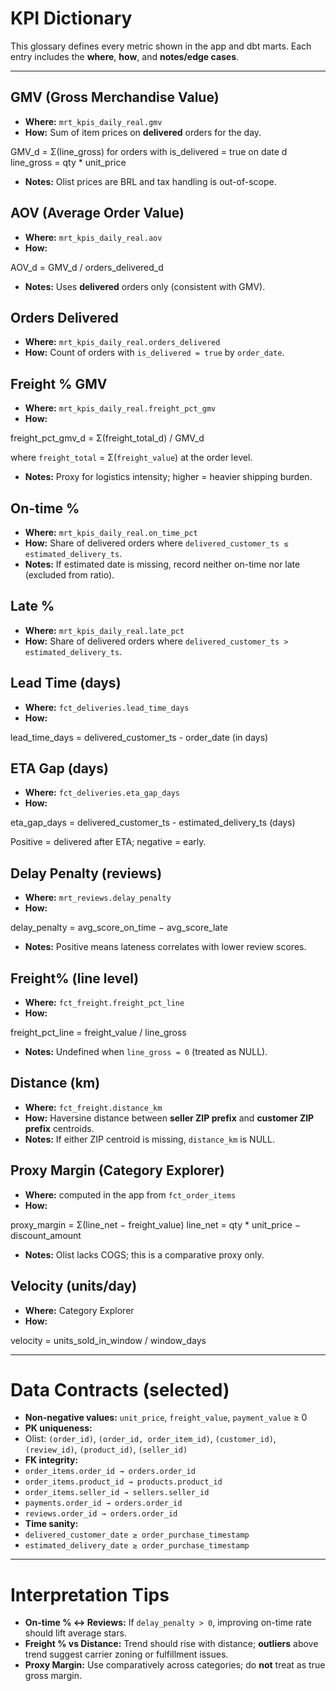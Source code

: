 # KPI Dictionary

This glossary defines every metric shown in the app and dbt marts. Each entry includes the **where**, **how**, and **notes/edge cases**.

---

## GMV (Gross Merchandise Value)
- **Where:** `mrt_kpis_daily_real.gmv`
- **How:** Sum of item prices on **delivered** orders for the day.

GMV_d = Σ(line_gross) for orders with is_delivered = true on date d
line_gross = qty * unit_price

- **Notes:** Olist prices are BRL and tax handling is out-of-scope.

## AOV (Average Order Value)
- **Where:** `mrt_kpis_daily_real.aov`
- **How:**  

AOV_d = GMV_d / orders_delivered_d

- **Notes:** Uses **delivered** orders only (consistent with GMV).

## Orders Delivered
- **Where:** `mrt_kpis_daily_real.orders_delivered`
- **How:** Count of orders with `is_delivered = true` by `order_date`.

## Freight % GMV
- **Where:** `mrt_kpis_daily_real.freight_pct_gmv`
- **How:**  

freight_pct_gmv_d = Σ(freight_total_d) / GMV_d

where `freight_total` = Σ(`freight_value`) at the order level.
- **Notes:** Proxy for logistics intensity; higher = heavier shipping burden.

## On-time %
- **Where:** `mrt_kpis_daily_real.on_time_pct`
- **How:** Share of delivered orders where `delivered_customer_ts ≤ estimated_delivery_ts`.
- **Notes:** If estimated date is missing, record neither on-time nor late (excluded from ratio).

## Late %
- **Where:** `mrt_kpis_daily_real.late_pct`
- **How:** Share of delivered orders where `delivered_customer_ts > estimated_delivery_ts`.

## Lead Time (days)
- **Where:** `fct_deliveries.lead_time_days`
- **How:**  

lead_time_days = delivered_customer_ts - order_date (in days)


## ETA Gap (days)
- **Where:** `fct_deliveries.eta_gap_days`
- **How:**  

eta_gap_days = delivered_customer_ts - estimated_delivery_ts (days)

Positive = delivered after ETA; negative = early.

## Delay Penalty (reviews)
- **Where:** `mrt_reviews.delay_penalty`
- **How:**  

delay_penalty = avg_score_on_time − avg_score_late

- **Notes:** Positive means lateness correlates with lower review scores.

## Freight% (line level)
- **Where:** `fct_freight.freight_pct_line`
- **How:**  

freight_pct_line = freight_value / line_gross

- **Notes:** Undefined when `line_gross = 0` (treated as NULL).

## Distance (km)
- **Where:** `fct_freight.distance_km`
- **How:** Haversine distance between **seller ZIP prefix** and **customer ZIP prefix** centroids.
- **Notes:** If either ZIP centroid is missing, `distance_km` is NULL.

## Proxy Margin (Category Explorer)
- **Where:** computed in the app from `fct_order_items`
- **How:**  

proxy_margin = Σ(line_net − freight_value)
line_net = qty * unit_price − discount_amount

- **Notes:** Olist lacks COGS; this is a comparative proxy only.

## Velocity (units/day)
- **Where:** Category Explorer
- **How:**  

velocity = units_sold_in_window / window_days


---

# Data Contracts (selected)

- **Non-negative values:** `unit_price`, `freight_value`, `payment_value` ≥ 0  
- **PK uniqueness:** 
- Olist: `(order_id)`, `(order_id, order_item_id)`, `(customer_id)`, `(review_id)`, `(product_id)`, `(seller_id)`
- **FK integrity:** 
- `order_items.order_id → orders.order_id`
- `order_items.product_id → products.product_id`
- `order_items.seller_id → sellers.seller_id`
- `payments.order_id → orders.order_id`
- `reviews.order_id → orders.order_id`
- **Time sanity:** 
- `delivered_customer_date ≥ order_purchase_timestamp`
- `estimated_delivery_date ≥ order_purchase_timestamp`

---

# Interpretation Tips

- **On-time % ↔ Reviews:** If `delay_penalty > 0`, improving on-time rate should lift average stars.
- **Freight % vs Distance:** Trend should rise with distance; **outliers** above trend suggest carrier zoning or fulfillment issues.
- **Proxy Margin:** Use comparatively across categories; do **not** treat as true gross margin.
